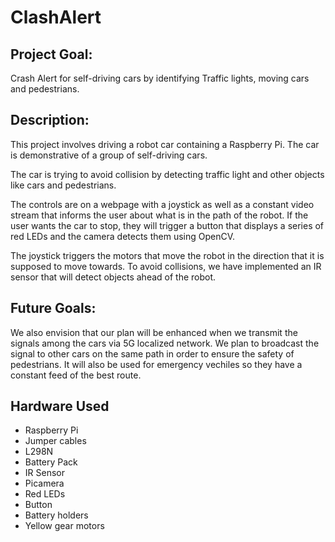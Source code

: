 # ClashAlert

## Project Goal:

Crash Alert for self-driving cars by identifying Traffic lights, moving cars and pedestrians.

## Description: 

This project involves driving a robot car containing a Raspberry Pi. The car is demonstrative of a group of self-driving cars. 

The car is trying to avoid collision by detecting traffic light and other objects like cars and pedestrians.

The controls are on a webpage with a joystick as well as a constant video stream that informs the user about what is in the path of the robot. If the user wants the car to stop, they will trigger a button that displays a series of red LEDs and the camera detects them using OpenCV. 

The joystick triggers the motors that move the robot in the direction that it is supposed to move towards. To avoid collisions, we have implemented an IR sensor that will detect objects ahead of the robot.

## Future Goals: 

We also envision that our plan will be enhanced when we transmit the signals among the cars via 5G localized network. We plan to broadcast the signal to other cars on the same path in order to ensure the safety of pedestrians. It will also be used for emergency vechiles so they have a constant feed of the best route.

## Hardware Used

- Raspberry Pi
- Jumper cables
- L298N
- Battery Pack
- IR Sensor
- Picamera
- Red LEDs
- Button
- Battery holders
- Yellow gear motors
